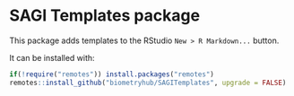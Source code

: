 # SAGI Templates package

This package adds templates to the RStudio `New > R Markdown...` button.

It can be installed with:

```r
if(!require("remotes")) install.packages("remotes") 
remotes::install_github("biometryhub/SAGITemplates", upgrade = FALSE)
```
